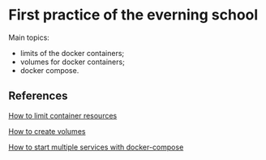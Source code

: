 # First practice of the everning school

Main topics:
- limits of the docker containers;
- volumes for docker containers;
- docker compose.

## References

[How to limit container resources](https://github.com/GolovPavel/k8s_slerm/tree/master/practice_1/test_limit)

[How to create volumes](https://github.com/GolovPavel/k8s_slerm/tree/master/practice_1/volume_test)

[How to start multiple services with docker-compose](https://github.com/GolovPavel/k8s_slerm/tree/master/practice_1/compose)
